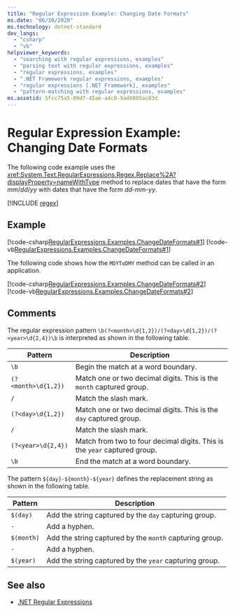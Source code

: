 ```yaml
---
title: "Regular Expression Example: Changing Date Formats"
ms.date: "06/30/2020"
ms.technology: dotnet-standard
dev_langs: 
  - "csharp"
  - "vb"
helpviewer_keywords: 
  - "searching with regular expressions, examples"
  - "parsing text with regular expressions, examples"
  - "regular expressions, examples"
  - ".NET Framework regular expressions, examples"
  - "regular expressions [.NET Framework], examples"
  - "pattern-matching with regular expressions, examples"
ms.assetid: 5fcc75a5-09d7-45ae-a4c0-9ad6085ac83d
---
```

# Regular Expression Example: Changing Date Formats
The following code example uses the <xref:System.Text.RegularExpressions.Regex.Replace%2A?displayProperty=nameWithType> method to replace dates that have the form *mm*/*dd*/*yy* with dates that have the form *dd*-*mm*-*yy*.  

[!INCLUDE [regex](../../../includes/regex.md)]

## Example  
 [!code-csharp[RegularExpressions.Examples.ChangeDateFormats#1](../../../samples/snippets/csharp/VS_Snippets_CLR/RegularExpressions.Examples.ChangeDateFormats/cs/Example_ChangeDateFormats1.cs#1)]
 [!code-vb[RegularExpressions.Examples.ChangeDateFormats#1](../../../samples/snippets/visualbasic/VS_Snippets_CLR/RegularExpressions.Examples.ChangeDateFormats/vb/Example_ChangeDateFormats1.vb#1)]  
  
 The following code shows how the `MDYToDMY` method can be called in an application.  
  
 [!code-csharp[RegularExpressions.Examples.ChangeDateFormats#2](../../../samples/snippets/csharp/VS_Snippets_CLR/RegularExpressions.Examples.ChangeDateFormats/cs/Example_ChangeDateFormats1.cs#2)]
 [!code-vb[RegularExpressions.Examples.ChangeDateFormats#2](../../../samples/snippets/visualbasic/VS_Snippets_CLR/RegularExpressions.Examples.ChangeDateFormats/vb/Example_ChangeDateFormats1.vb#2)]  
  
## Comments  
 The regular expression pattern  `\b(?<month>\d{1,2})/(?<day>\d{1,2})/(?<year>\d{2,4})\b` is interpreted as shown in the following table.  
  
|Pattern|Description|  
|-------------|-----------------|  
|`\b`|Begin the match at a word boundary.|  
|`(?<month>\d{1,2})`|Match one or two decimal digits. This is the `month` captured group.|  
|`/`|Match the slash mark.|  
|`(?<day>\d{1,2})`|Match one or two decimal digits. This is the `day` captured group.|  
|`/`|Match the slash mark.|  
|`(?<year>\d{2,4})`|Match from two to four decimal digits. This is the `year` captured group.|  
|`\b`|End the match at a word boundary.|  
  
 The pattern `${day}-${month}-${year}` defines the replacement string as shown in the following table.  
  
|Pattern|Description|  
|-------------|-----------------|  
|`$(day)`|Add the string captured by the `day` capturing group.|  
|`-`|Add a hyphen.|  
|`$(month)`|Add the string captured by the `month` capturing group.|  
|`-`|Add a hyphen.|  
|`$(year)`|Add the string captured by the `year` capturing group.|  
  
## See also

- [.NET Regular Expressions](regular-expressions.md)
